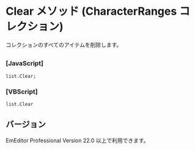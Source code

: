 # Clear メソッド (CharacterRanges コレクション)

コレクションのすべてのアイテムを削除します。

## 

### \[JavaScript\]

```
list.Clear;
```

### \[VBScript\]

```
list.Clear
```

## バージョン

EmEditor Professional Version 22.0 以上で利用できます。
